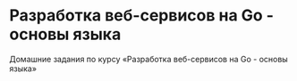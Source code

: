 # Разработка веб-сервисов на Go - основы языка
Домашние задания по курсу «Разработка веб-сервисов на Go - основы языка»
